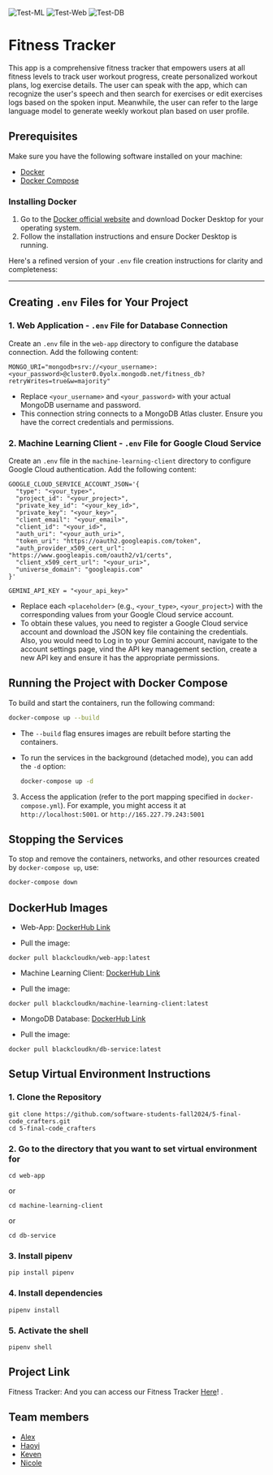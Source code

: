 ![Test-ML](https://github.com/software-students-fall2024/5-final-code_crafters/actions/workflows/ml-client.yml/badge.svg)
![Test-Web](https://github.com/software-students-fall2024/5-final-code_crafters/actions/workflows/web-app.yml/badge.svg)
![Test-DB](https://github.com/software-students-fall2024/5-final-code_crafters/actions/workflows/db-service.yml/badge.svg)

# Fitness Tracker

This app is a comprehensive fitness tracker that empowers users at all fitness levels to track user workout progress, create personalized workout plans, log exercise details. The user can speak with the app, which can recognize the user's speech and then search for exercises or edit exercises logs based on the spoken input. Meanwhile, the user can refer to the large language model to generate weekly workout plan based on user profile.

## Prerequisites
Make sure you have the following software installed on your machine:

- [Docker](https://www.docker.com/)
- [Docker Compose](https://docs.docker.com/compose/)

### Installing Docker
1. Go to the [Docker official website](https://www.docker.com/products/docker-desktop) and download Docker Desktop for your operating system.
2. Follow the installation instructions and ensure Docker Desktop is running.

Here's a refined version of your `.env` file creation instructions for clarity and completeness:

---

## Creating `.env` Files for Your Project

### 1. Web Application - `.env` File for Database Connection
Create an `.env` file in the `web-app` directory to configure the database connection. Add the following content:

```
MONGO_URI="mongodb+srv://<your_username>:<your_password>@cluster0.0yolx.mongodb.net/fitness_db?retryWrites=true&w=majority"
```

- Replace `<your_username>` and `<your_password>` with your actual MongoDB username and password.
- This connection string connects to a MongoDB Atlas cluster. Ensure you have the correct credentials and permissions.

### 2. Machine Learning Client - `.env` File for Google Cloud Service
Create an `.env` file in the `machine-learning-client` directory to configure Google Cloud authentication. Add the following content:

```
GOOGLE_CLOUD_SERVICE_ACCOUNT_JSON='{
  "type": "<your_type>",
  "project_id": "<your_project>",
  "private_key_id": "<your_key_id>",
  "private_key": "<your_key>",
  "client_email": "<your_email>",
  "client_id": "<your_id>",
  "auth_uri": "<your_auth_uri>",
  "token_uri": "https://oauth2.googleapis.com/token",
  "auth_provider_x509_cert_url": "https://www.googleapis.com/oauth2/v1/certs",
  "client_x509_cert_url": "<your_uri>",
  "universe_domain": "googleapis.com"
}'
```

```
GEMINI_API_KEY = "<your_api_key>"
```

- Replace each `<placeholder>` (e.g., `<your_type>`, `<your_project>`) with the corresponding values from your Google Cloud service account.
- To obtain these values, you need to register a Google Cloud service account and download the JSON key file containing the credentials. Also, you would need to Log in to your Gemini account, navigate to the account settings page, vind the API key management section, create a new API key and ensure it has the appropriate permissions.

## Running the Project with Docker Compose
To build and start the containers, run the following command:

   ```bash
   docker-compose up --build
   ```

   - The `--build` flag ensures images are rebuilt before starting the containers.
   - To run the services in the background (detached mode), you can add the `-d` option:

     ```bash
     docker-compose up -d
     ```

3. Access the application (refer to the port mapping specified in `docker-compose.yml`). For example, you might access it at `http://localhost:5001`. or `http://165.227.79.243:5001`

## Stopping the Services
To stop and remove the containers, networks, and other resources created by `docker-compose up`, use:

```bash
docker-compose down
```

## DockerHub Images

- Web-App: [DockerHub Link](https://hub.docker.com/repository/docker/blackcloudkn/web-app/general)

- Pull the image:
```
docker pull blackcloudkn/web-app:latest
```

- Machine Learning Client: [DockerHub Link](https://hub.docker.com/repository/docker/blackcloudkn/machine-learning-client/general)

- Pull the image:
```
docker pull blackcloudkn/machine-learning-client:latest
```

- MongoDB Database: [DockerHub Link](https://hub.docker.com/repository/docker/blackcloudkn/db-service/general)

- Pull the image:
```
docker pull blackcloudkn/db-service:latest
```

## Setup Virtual Environment Instructions

### 1. Clone the Repository

```
git clone https://github.com/software-students-fall2024/5-final-code_crafters.git
cd 5-final-code_crafters
```

### 2. Go to the directory that you want to set virtual environment for

```
cd web-app
```

or

```
cd machine-learning-client
```

or

```
cd db-service
```

### 3. Install pipenv

```
pip install pipenv
```

### 4. Install dependencies

```
pipenv install
```

### 5. Activate the shell

```
pipenv shell
```

## Project Link

Fitness Tracker: And you can access our Fitness Tracker [Here](http://165.227.79.243:5001)! .

## Team members

* [Alex](https://github.com/alexyujiuqiao)
* [Haoyi](https://github.com/hw2782)
* [Keven](https://github.com/BlackCloud-K)
* [Nicole](https://github.com/niki531)
